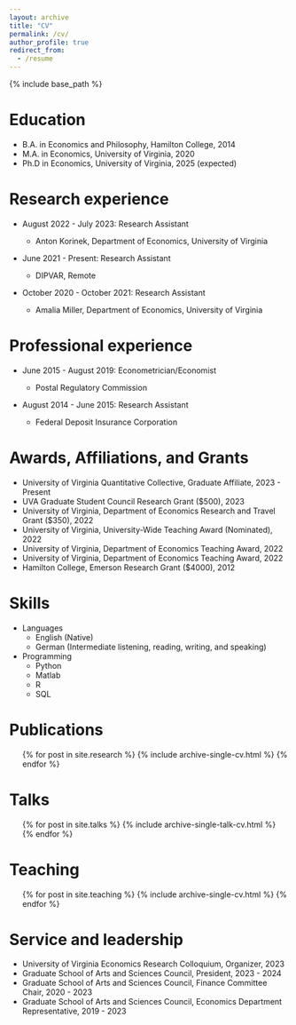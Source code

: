 ```yaml
---
layout: archive
title: "CV"
permalink: /cv/
author_profile: true
redirect_from:
  - /resume
---
```


{% include base_path %}

Education
======

* B.A. in Economics and Philosophy, Hamilton College, 2014
* M.A. in Economics, University of Virginia, 2020
* Ph.D in Economics, University of Virginia, 2025 (expected)

Research experience
======

* August 2022 - July 2023: Research Assistant
  * Anton Korinek, Department of Economics, University of Virginia

* June 2021 - Present: Research Assistant
  * DIPVAR, Remote

* October 2020 - October 2021: Research Assistant
  * Amalia Miller, Department of Economics, University of Virginia


Professional experience
======

* June 2015 - August 2019: Econometrician/Economist
  * Postal Regulatory Commission

* August 2014 - June 2015: Research Assistant
  * Federal Deposit Insurance Corporation


Awards, Affiliations, and Grants
======
* University of Virginia Quantitative Collective, Graduate Affiliate, 2023 - Present
* UVA Graduate Student Council Research Grant ($500), 2023
* University of Virginia, Department of Economics Research and Travel Grant ($350), 2022
* University of Virginia, University-Wide Teaching Award (Nominated), 2022
* University of Virginia, Department of Economics Teaching Award, 2022
* University of Virginia, Department of Economics Teaching Award, 2022
* Hamilton College, Emerson Research Grant ($4000), 2012
  
Skills
======
* Languages
  * English (Native)
  * German (Intermediate listening, reading, writing, and speaking)
* Programming
  * Python
  * Matlab
  * R
  * SQL

Publications
======
  <ul>{% for post in site.research %}
    {% include archive-single-cv.html %}
  {% endfor %}</ul>
  
Talks
======
  <ul>{% for post in site.talks %}
    {% include archive-single-talk-cv.html %}
  {% endfor %}</ul>
  
Teaching
======
  <ul>{% for post in site.teaching %}
    {% include archive-single-cv.html %}
  {% endfor %}</ul>
  
Service and leadership
======

* University of Virginia Economics Research Colloquium, Organizer, 2023
* Graduate School of Arts and Sciences Council, President, 2023 - 2024
* Graduate School of Arts and Sciences Council, Finance Committee Chair, 2020 - 2023
* Graduate School of Arts and Sciences Council, Economics Department Representative, 2019 - 2023
